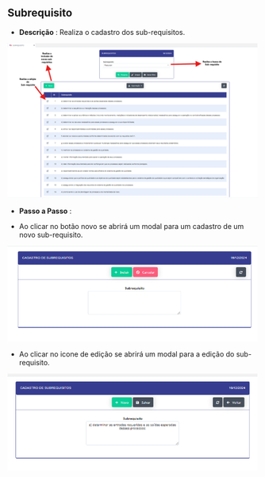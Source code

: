 ## Subrequisito 

- **Descrição** : Realiza o cadastro dos sub-requisitos.

![image.png](sub_requisitos.png)

- **Passo a Passo**  : 

- Ao clicar no botão novo se abrirá um modal para um cadastro de um novo sub-requisito.

![image.png](cad_sub-requesito.png)

- Ao clicar no icone de edição se abrirá um modal para a edição do sub-requisito.

![image.png](edit_sub_requisitos.png)
